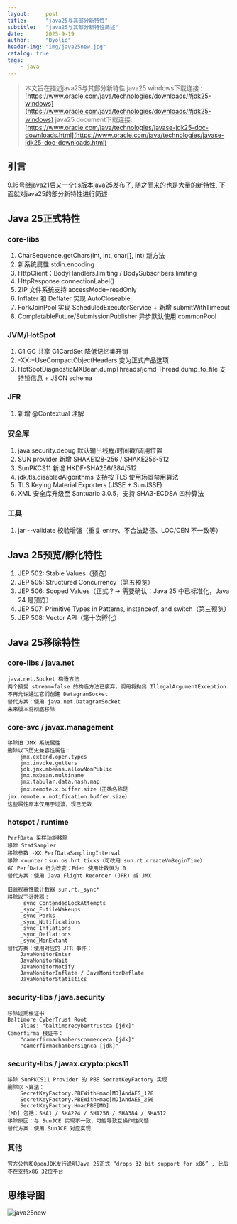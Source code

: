 ```yaml
---
layout:     post
title:      "java25与其部分新特性"
subtitle:   "java25与其部分新特性简述"
date:       2025-9-19
author:     "Byolio"
header-img: "img/java25new.jpg"
catalog: true
tags:
    - java
---
```

> 本文旨在描述java25与其部分新特性
> java25 windows下载连接 : [https://www.oracle.com/java/technologies/downloads/#jdk25-windows](https://www.oracle.com/java/technologies/downloads/#jdk25-windows)
> java25 document下载连接: [https://www.oracle.com/java/technologies/javase-jdk25-doc-downloads.html](https://www.oracle.com/java/technologies/javase-jdk25-doc-downloads.html)
## 引言
9.16号继java21后又一个tls版本java25发布了, 随之而来的也是大量的新特性, 下面就对java25的部分新特性进行简述
## Java 25正式特性
### core-libs
1. CharSequence.getChars(int, int, char[], int) 新方法
2. 新系统属性 stdin.encoding
3. HttpClient：BodyHandlers.limiting / BodySubscribers.limiting
4. HttpResponse.connectionLabel()
5. ZIP 文件系统支持 accessMode=readOnly
6. Inflater 和 Deflater 实现 AutoCloseable
7. ForkJoinPool 实现 ScheduledExecutorService + 新增 submitWithTimeout
8. CompletableFuture/SubmissionPublisher 异步默认使用 commonPool

### JVM/HotSpot
1. G1 GC 共享 G1CardSet 降低记忆集开销
2. -XX:+UseCompactObjectHeaders 变为正式产品选项
3. HotSpotDiagnosticMXBean.dumpThreads/jcmd Thread.dump_to_file 支持锁信息 + JSON schema

### JFR
1. 新增 @Contextual 注解

### 安全库
1. java.security.debug 默认输出线程/时间戳/调用位置
2. SUN provider 新增 SHAKE128-256 / SHAKE256-512
3. SunPKCS11 新增 HKDF-SHA256/384/512
4. jdk.tls.disabledAlgorithms 支持按 TLS 使用场景禁用算法
5. TLS Keying Material Exporters (JSSE + SunJSSE)
6. XML 安全库升级至 Santuario 3.0.5，支持 SHA3-ECDSA 四种算法

### 工具
1. jar --validate 校验增强（重复 entry、不合法路径、LOC/CEN 不一致等）

## Java 25预览/孵化特性
1. JEP 502: Stable Values（预览）
2. JEP 505: Structured Concurrency（第五预览）
3. JEP 506: Scoped Values（正式？→ 需要确认：Java 25 中已标准化，Java 24 是预览）
4. JEP 507: Primitive Types in Patterns, instanceof, and switch（第三预览）
5. JEP 508: Vector API（第十次孵化）

## Java 25移除特性

### core-libs / java.net
    java.net.Socket 构造方法
    两个接受 stream=false 的构造方法已废弃，调用将抛出 IllegalArgumentException
    不再允许通过它们创建 DatagramSocket
    替代方案：使用 java.net.DatagramSocket
    未来版本将彻底移除

### core-svc / javax.management
    移除旧 JMX 系统属性
    删除以下历史兼容性属性：
        jmx.extend.open.types
        jmx.invoke.getters
        jdk.jmx.mbeans.allowNonPublic
        jmx.mxbean.multiname
        jmx.tabular.data.hash.map
        jmx.remote.x.buffer.size（正确名称是 jmx.remote.x.notification.buffer.size）
    这些属性原本仅用于过渡，现已无效

### hotspot / runtime
    PerfData 采样功能移除
    移除 StatSampler
    移除参数 -XX:PerfDataSamplingInterval
    移除 counter：sun.os.hrt.ticks（可改用 sun.rt.createVmBeginTime）
    GC PerfData 行为改变：Eden 使用计数恒为 0
    替代方案：使用 Java Flight Recorder (JFR) 或 JMX

    旧监视器性能计数器 sun.rt._sync*
    移除以下计数器：
        _sync_ContendedLockAttempts
        _sync_FutileWakeups
        _sync_Parks
        _sync_Notifications
        _sync_Inflations
        _sync_Deflations
        _sync_MonExtant
    替代方案：使用对应的 JFR 事件：
        JavaMonitorEnter
        JavaMonitorWait
        JavaMonitorNotify
        JavaMonitorInflate / JavaMonitorDeflate
        JavaMonitorStatistics

### security-libs / java.security
    移除过期根证书
    Baltimore CyberTrust Root
        alias: "baltimorecybertrustca [jdk]"
    Camerfirma 根证书：
        "camerfirmachamberscommerceca [jdk]"
        "camerfirmachambersignca [jdk]"

### security-libs / javax.crypto:pkcs11
    移除 SunPKCS11 Provider 的 PBE SecretKeyFactory 实现
    删除以下算法：
        SecretKeyFactory.PBEWithHmac[MD]AndAES_128
        SecretKeyFactory.PBEWithHmac[MD]AndAES_256
        SecretKeyFactory.HmacPBE[MD]
    [MD] 包括：SHA1 / SHA224 / SHA256 / SHA384 / SHA512
    移除原因：与 SunJCE 实现不一致，可能导致互操作性问题
    替代方案：使用 SunJCE 对应实现

### 其他
    官方公告和OpenJDK发行说明Java 25正式 “drops 32-bit support for x86” , 此后不在支持x86 32位平台

## 思维导图
![java25new](https://cdn.jsdelivr.net/gh/byolio/tc3@main/img/20250920171410.png)